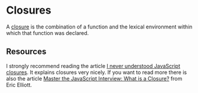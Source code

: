 
# Closures
A [closure](https://developer.mozilla.org/en-US/docs/Web/JavaScript/Closures) is the combination of a function and the lexical environment within which that function was declared.

## Resources
I strongly recommend reading the article [I never understood JavaScript closures](https://medium.com/dailyjs/i-never-understood-javascript-closures-9663703368e8). It explains closures very nicely. If you want to read more there is also the article [Master the JavaScript Interview: What is a Closure?](https://medium.com/javascript-scene/master-the-javascript-interview-what-is-a-closure-b2f0d2152b36) from Eric Elliott.
